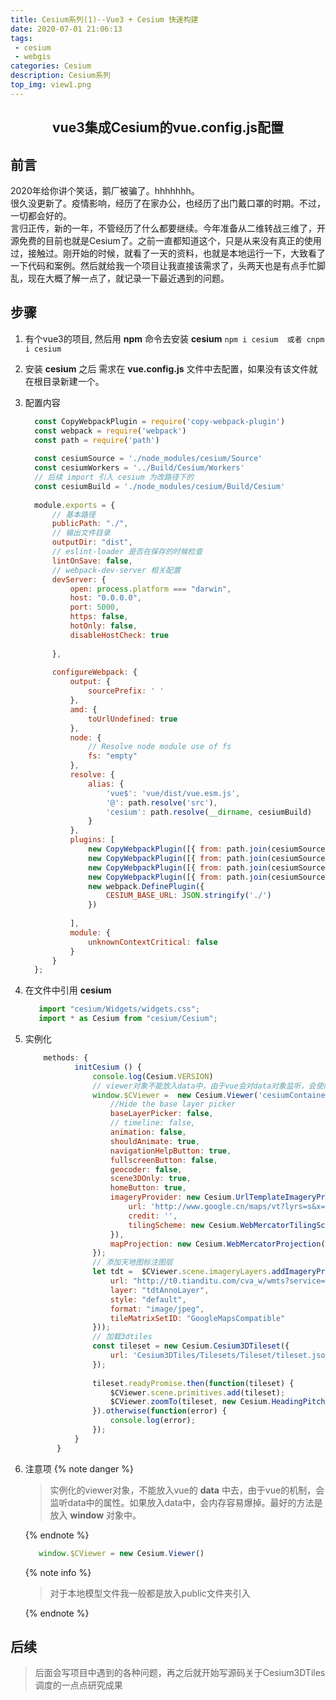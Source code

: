 ```yaml
---
title: Cesium系列(1)--Vue3 + Cesium 快速构建
date: 2020-07-01 21:06:13
tags: 
 - cesium 
 - webgis 
categories: Cesium
description: Cesium系列
top_img: view1.png
---
```


## <center>vue3集成Cesium的vue.config.js配置<center/>

## 前言
  2020年给你讲个笑话，鹅厂被骗了。hhhhhhh。   
  很久没更新了。疫情影响，经历了在家办公，也经历了出门戴口罩的时期。不过，一切都会好的。   
  言归正传，新的一年，不管经历了什么都要继续。今年准备从二维转战三维了，开源免费的目前也就是Cesium了。之前一直都知道这个，只是从来没有真正的使用过，接触过。刚开始的时候，就看了一天的资料，也就是本地运行一下，大致看了一下代码和案例。然后就给我一个项目让我直接该需求了，头两天也是有点手忙脚乱，现在大概了解一点了，就记录一下最近遇到的问题。
 
## 步骤
  1. 有个vue3的项目, 然后用 **npm** 命令去安装 **cesium**
    ```
       npm i cesium  或者 cnpm i cesium 
    ```
  2. 安装 **cesium** 之后 需求在 **vue.config.js** 文件中去配置，如果没有该文件就在根目录新建一个。
  3. 配置内容
      ```js
        const CopyWebpackPlugin = require('copy-webpack-plugin')
        const webpack = require('webpack')
        const path = require('path')
        
        const cesiumSource = './node_modules/cesium/Source'
        const cesiumWorkers = '../Build/Cesium/Workers'
        // 后续 import 引入 cesium 为改路径下的
        const cesiumBuild = './node_modules/cesium/Build/Cesium'
        
        module.exports = {
            // 基本路径
            publicPath: "./",
            // 输出文件目录
            outputDir: "dist",
            // eslint-loader 是否在保存的时候检查
            lintOnSave: false,
            // webpack-dev-server 相关配置
            devServer: {
                open: process.platform === "darwin",
                host: "0.0.0.0",
                port: 5000,
                https: false,
                hotOnly: false,
                disableHostCheck: true
        
            },
        
            configureWebpack: {
                output: {
                    sourcePrefix: ' '
                },
                amd: {
                    toUrlUndefined: true
                },
                node: {
                    // Resolve node module use of fs
                    fs: "empty"
                },
                resolve: {
                    alias: {
                        'vue$': 'vue/dist/vue.esm.js',
                        '@': path.resolve('src'),
                        'cesium': path.resolve(__dirname, cesiumBuild)
                    }
                },
                plugins: [
                    new CopyWebpackPlugin([{ from: path.join(cesiumSource, cesiumWorkers), to: 'Workers' }]),
                    new CopyWebpackPlugin([{ from: path.join(cesiumSource, 'Assets'), to: 'Assets' }]),
                    new CopyWebpackPlugin([{ from: path.join(cesiumSource, 'Widgets'), to: 'Widgets' }]),
                    new CopyWebpackPlugin([{ from: path.join(cesiumSource, '../Build/Cesium/ThirdParty'), to: 'ThirdParty' }]),
                    new webpack.DefinePlugin({
                        CESIUM_BASE_URL: JSON.stringify('./')
                    })
        
                ],
                module: {
                    unknownContextCritical: false
                }
            }
        };
      ```
  4. 在文件中引用 **cesium**
     ```js
        import "cesium/Widgets/widgets.css";
        import * as Cesium from "cesium/Cesium";
     ```
  5. 实例化  
     ```js
         methods: {
                initCesium () {
                    console.log(Cesium.VERSION)
                    // viewer对象不能放入data中，由于vue会对data对象监听，会使内存暴增。
                    window.$CViewer =  new Cesium.Viewer('cesiumContainer', {
                        //Hide the base layer picker
                        baseLayerPicker: false,
                        // timeline: false,
                        animation: false,
                        shouldAnimate: true,
                        navigationHelpButton: true,
                        fullscreenButton: false,
                        geocoder: false,
                        scene3DOnly: true,
                        homeButton: true,
                        imageryProvider: new Cesium.UrlTemplateImageryProvider({
                            url: 'http://www.google.cn/maps/vt?lyrs=s&x={x}&y={y}&z={z}',
                            credit: '',
                            tilingScheme: new Cesium.WebMercatorTilingScheme()
                        }),
                        mapProjection: new Cesium.WebMercatorProjection()
                    });
                    // 添加天地图标注图层
                    let tdt =  $CViewer.scene.imageryLayers.addImageryProvider(new Cesium.WebMapTileServiceImageryProvider({
                        url: "http://t0.tianditu.com/cva_w/wmts?service=wmts&request=GetTile&version=1.0.0&LAYER=cva&tileMatrixSet=w&TileMatrix={TileMatrix}&TileRow={TileRow}&TileCol={TileCol}&style=default&format=tiles&tk=f47269183506137375ed3a960cb675cd",
                        layer: "tdtAnnoLayer",
                        style: "default",
                        format: "image/jpeg",
                        tileMatrixSetID: "GoogleMapsCompatible"
                    }));
                    // 加载3dtiles
                    const tileset = new Cesium.Cesium3DTileset({
                        url: 'Cesium3DTiles/Tilesets/Tileset/tileset.json'
                    });
        
                    tileset.readyPromise.then(function(tileset) {
                        $CViewer.scene.primitives.add(tileset);
                        $CViewer.zoomTo(tileset, new Cesium.HeadingPitchRange(0.0, -0.5, tileset.boundingSphere.radius * 2.0));
                    }).otherwise(function(error) {
                        console.log(error);
                    });
                }
            }
     ```
  6. 注意项
     {% note danger %} 
     
     > 实例化的viewer对象，不能放入vue的 **data** 中去，由于vue的机制，会监听data中的属性。如果放入data中，会内存容易爆掉。最好的方法是放入 **window** 对象中。
     
     {% endnote %} 
     
      ```js
         window.$CViewer = new Cesium.Viewer()
      ```   
     
     {% note info %} 
       
      > 对于本地模型文件我一般都是放入public文件夹引入
       
     {% endnote %} 
     
## 后续
  > 后面会写项目中遇到的各种问题，再之后就开始写源码关于Cesium3DTiles调度的一点点研究成果  

    